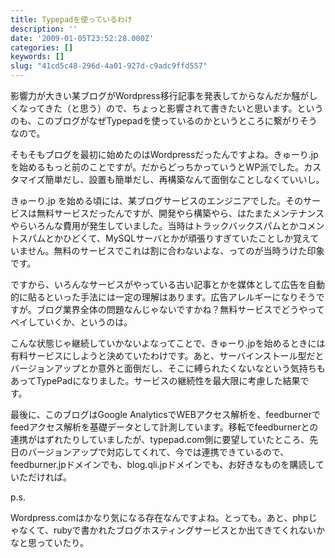 ```yaml
---
title: Typepadを使っているわけ
description: ''
date: '2009-01-05T23:52:28.000Z'
categories: []
keywords: []
slug: "41cd5c48-296d-4a01-927d-c9adc9ffd557"
---
```

影響力が大きい某ブログがWordpress移行記事を発表してからなんだか騒がしくなってきた（と思う）ので、ちょっと影響されて書きたいと思います。というのも、このブログがなぜTypepadを使っているのかというところに繋がりそうなので。

そもそもブログを最初に始めたのはWordpressだったんですよね。きゅーり.jp を始めるもっと前のことですが。だからどっちかっていうとWP派でした。カスタマイズ簡単だし、設置も簡単だし、再構築なんて面倒なことしなくていいし。

きゅーり.jp を始める頃には、某ブログサービスのエンジニアでした。そのサービスは無料サービスだったんですが、開発やら構築やら、はたまたメンテナンスやらいろんな費用が発生していました。当時はトラックバックスパムとかコメントスパムとかひどくて、MySQLサーバとかが頑張りすぎていたことしか覚えていません。無料のサービスでこれは割に合わないよな、ってのが当時うけた印象です。

ですから、いろんなサービスがやっている古い記事とかを媒体として広告を自動的に貼るといった手法には一定の理解はあります。広告アレルギーになりそうですが。ブログ業界全体の問題なんじゃないですかね？無料サービスでどうやってペイしていくか、というのは。

こんな状態じゃ継続していかないよなってことで、きゅーり.jpを始めるときには有料サービスにしようと決めていたわけです。あと、サーバインストール型だとバージョンアップとか意外と面倒だし、そこに縛られたくないなという気持ちもあってTypePadになりました。サービスの継続性を最大限に考慮した結果です。

最後に、このブログはGoogle AnalyticsでWEBアクセス解析を、feedburnerでfeedアクセス解析を基礎データとして計測しています。移転でfeedburnerとの連携がはずれたりしていましたが、typepad.com側に要望していたところ、先日のバージョンアップで対応してくれて、今では連携できているので、feedburner.jpドメインでも、blog.qli.jpドメインでも、お好きなものを購読していただければ。

p.s.

Wordpress.comはかなり気になる存在なんですよね。とっても。あと、phpじゃなくて、rubyで書かれたブログホスティングサービスとか出てきてくれないかなと思っていたり。